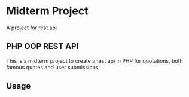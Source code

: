 # Midterm Project

A project for rest api

## PHP OOP REST API

This is a midterm project to create a rest api in PHP for quotations, both famous quotes and user submissions

## Usage
